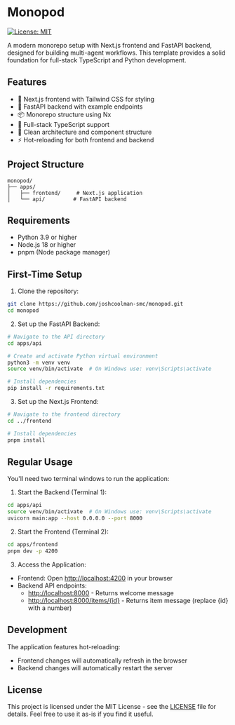 # Monopod

[![License: MIT](https://img.shields.io/badge/License-MIT-yellow.svg)](https://opensource.org/licenses/MIT)

A modern monorepo setup with Next.js frontend and FastAPI backend, designed for building multi-agent workflows. This template provides a solid foundation for full-stack TypeScript and Python development.

## Features

- 🚀 Next.js frontend with Tailwind CSS for styling
- 🐍 FastAPI backend with example endpoints
- 📦 Monorepo structure using Nx
- 🔄 Full-stack TypeScript support
- 🎨 Clean architecture and component structure
- ⚡ Hot-reloading for both frontend and backend

## Project Structure

```
monopod/
├── apps/
│   ├── frontend/     # Next.js application
│   └── api/         # FastAPI backend
```

## Requirements

- Python 3.9 or higher
- Node.js 18 or higher
- pnpm (Node package manager)

## First-Time Setup

1. Clone the repository:
```bash
git clone https://github.com/joshcoolman-smc/monopod.git
cd monopod
```

2. Set up the FastAPI Backend:
```bash
# Navigate to the API directory
cd apps/api

# Create and activate Python virtual environment
python3 -m venv venv
source venv/bin/activate  # On Windows use: venv\Scripts\activate

# Install dependencies
pip install -r requirements.txt
```

3. Set up the Next.js Frontend:
```bash
# Navigate to the frontend directory
cd ../frontend

# Install dependencies
pnpm install
```

## Regular Usage

You'll need two terminal windows to run the application:

1. Start the Backend (Terminal 1):
```bash
cd apps/api
source venv/bin/activate  # On Windows use: venv\Scripts\activate
uvicorn main:app --host 0.0.0.0 --port 8000
```

2. Start the Frontend (Terminal 2):
```bash
cd apps/frontend
pnpm dev -p 4200
```

3. Access the Application:
- Frontend: Open [http://localhost:4200](http://localhost:4200) in your browser
- Backend API endpoints:
  - [http://localhost:8000](http://localhost:8000) - Returns welcome message
  - [http://localhost:8000/items/{id}](http://localhost:8000/items/123) - Returns item message (replace {id} with a number)

## Development

The application features hot-reloading:
- Frontend changes will automatically refresh in the browser
- Backend changes will automatically restart the server

## License

This project is licensed under the MIT License - see the [LICENSE](LICENSE) file for details. Feel free to use it as-is if you find it useful.

